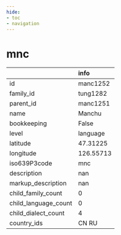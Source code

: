 ```yaml
---
hide:
- toc
- navigation
---
```

# mnc
|                      | info      |
|:---------------------|:----------|
| id                   | manc1252  |
| family_id            | tung1282  |
| parent_id            | manc1251  |
| name                 | Manchu    |
| bookkeeping          | False     |
| level                | language  |
| latitude             | 47.31225  |
| longitude            | 126.55713 |
| iso639P3code         | mnc       |
| description          | nan       |
| markup_description   | nan       |
| child_family_count   | 0         |
| child_language_count | 0         |
| child_dialect_count  | 4         |
| country_ids          | CN RU     |